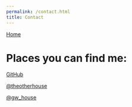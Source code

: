 ```yaml
---
permalink: /contact.html
title: Contact
---
```


<nav>

[Home](/index.html)

</nav>

# Places you can find me:

[GitHub](https://github.com/gary-w-house/)

[@theotherhouse](https://www.instagram.com/theotherhouse/)

[@gw_house](https://twitter.com/gw_house)
